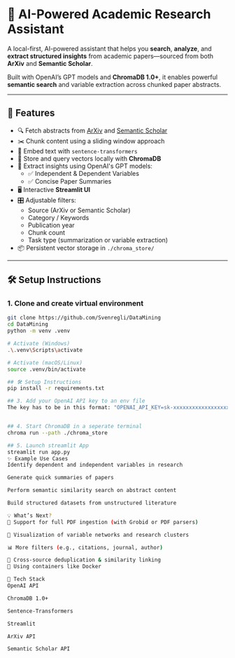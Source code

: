 # 🧠 AI-Powered Academic Research Assistant

A local-first, AI-powered assistant that helps you **search**, **analyze**, and **extract structured insights** from academic papers—sourced from both **ArXiv** and **Semantic Scholar**.

Built with OpenAI’s GPT models and **ChromaDB 1.0+**, it enables powerful **semantic search** and variable extraction across chunked paper abstracts.

---

## 🚀 Features

- 🔍 Fetch abstracts from [ArXiv](https://arxiv.org/) and [Semantic Scholar](https://www.semanticscholar.org/)
- ✂️ Chunk content using a sliding window approach
- 🧠 Embed text with `sentence-transformers`
- 💾 Store and query vectors locally with **ChromaDB**
- 💬 Extract insights using OpenAI's GPT models:
  - ✅ Independent & Dependent Variables
  - ✅ Concise Paper Summaries
- 🖥️ Interactive **Streamlit UI**
- 🎛️ Adjustable filters:
  - Source (ArXiv or Semantic Scholar)
  - Category / Keywords
  - Publication year
  - Chunk count
  - Task type (summarization or variable extraction)
- 📦 Persistent vector storage in `./chroma_store/`

---

## 🛠️ Setup Instructions

### 1. Clone and create virtual environment

```bash
git clone https://github.com/Svenregli/DataMining
cd DataMining
python -m venv .venv

# Activate (Windows)
.\.venv\Scripts\activate

# Activate (macOS/Linux)
source .venv/bin/activate

## 🛠️ Setup Instructions
pip install -r requirements.txt

## 3. Add your OpenAI API key to an env file 
The key has to be in this format: "OPENAI_API_KEY=sk-xxxxxxxxxxxxxxxxxxxxxxxxxxxxxxxx"


## 4. Start ChromaDB in a seperate terminal
chroma run --path ./chroma_store

## 5. Launch streamlit App
streamlit run app.py
✨ Example Use Cases
Identify dependent and independent variables in research

Generate quick summaries of papers

Perform semantic similarity search on abstract content

Build structured datasets from unstructured literature

💡 What’s Next?
📄 Support for full PDF ingestion (with Grobid or PDF parsers)

🧠 Visualization of variable networks and research clusters

📊 More filters (e.g., citations, journal, author)

🔁 Cross-source deduplication & similarity linking
🐳 Using containers like Docker

🧪 Tech Stack
OpenAI API

ChromaDB 1.0+

Sentence-Transformers

Streamlit

ArXiv API

Semantic Scholar API